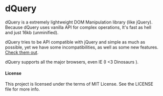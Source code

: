 dQuery
======
dQuery is a extremely lightweight DOM Manipulation library (like jQuery). Because dQuery uses vanilla API for complex operations, It's fast as hell and just 16kb (unminified).

dQuery tries to be API compatible with jQuery and simple as much as possible, yet we have some incompatibilities, as well as some new features. [Check them out](Incompatibilities).

dQuery supports all the major browsers, even IE (I <3 Dinosaurs ).

#### License
This project is licensed under the terms of MIT License. See the LICENSE file for more info.